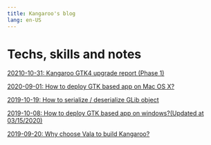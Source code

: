 ```yaml
---
title: Kangaroo's blog 
lang: en-US
---
```


# Techs, skills and notes

[20210-10-31: Kangaroo GTK4 upgrade report (Phase 1)](./005-GTK4-upgrade-report-phase-1)<Badge text="New"/>

[2020-09-01: How to deploy GTK based app on Mac OS X?](./004-how-to-deploy-gtk-app-on-mac)

[2019-10-19: How to serialize / deserialize GLib object](./003-serialize-glib-object)

[2019-10-08: How to deploy GTK based app on windows?(Updated at 03/15/2020)](./002-how-to-deploy-gtk-app-on-windows)

[2019-09-20: Why choose Vala to build Kangaroo?](./001-why-choose-vala)
